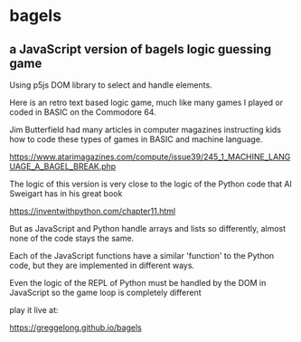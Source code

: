 # bagels
## a JavaScript version of bagels logic guessing game

Using p5js DOM library to select and handle elements. 

Here is an retro text based logic game, much like many games I played or coded in BASIC on the Commodore 64.

Jim Butterfield had many articles in computer magazines instructing kids how to code these types of games in BASIC and machine language.


https://www.atarimagazines.com/compute/issue39/245_1_MACHINE_LANGUAGE_A_BAGEL_BREAK.php

The logic of this version is very close to the logic of the Python code that Al Sweigart has in his great book

https://inventwithpython.com/chapter11.html

But as JavaScript and Python handle arrays and lists so differently, almost none of the code stays the same.

Each of the JavaScript functions have a similar 'function' to the Python code, but they are implemented in different ways.

Even the logic of the REPL of Python must be handled by the DOM in JavaScript so the game loop is completely different


play it live at:

https://greggelong.github.io/bagels




